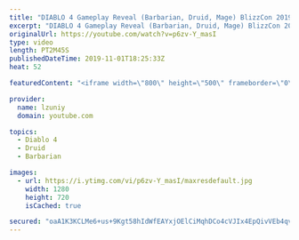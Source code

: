 ```yaml
---
title: "DIABLO 4 Gameplay Reveal (Barbarian, Druid, Mage) BlizzCon 2019"
excerpt: "DIABLO 4 Gameplay Reveal (Barbarian, Druid, Mage) BlizzCon 2019 SUBSCRIBE → https://goo.gl/wiBNvo subscribe for the latest PS4, Xbox One and PC, ..."
originalUrl: https://youtube.com/watch?v=p6zv-Y_masI
type: video
length: PT2M45S
publishedDateTime: 2019-11-01T18:25:33Z
heat: 52

featuredContent: "<iframe width=\"800\" height=\"500\" frameborder=\"0\" src=\"https://www.youtube.com/embed/p6zv-Y_masI\" allow=\"accelerometer; autoplay; encrypted-media; gyroscope; picture-in-picture\" allowfullscreen></iframe>"

provider:
  name: lzuniy
  domain: youtube.com

topics:
  - Diablo 4
  - Druid
  - Barbarian

images:
  - url: https://i.ytimg.com/vi/p6zv-Y_masI/maxresdefault.jpg
    width: 1280
    height: 720
    isCached: true

secured: "oaA1K3KCLMe6+us+9Kgt58hIdWfEAYxjOElCiMqhDCo4cVJIx4EpQivVEb4qvQ6qUJTn6f3XCW5b6Y+lWpqXyUYMAdQA4/2oLi7L/3rPtnO+N6htB0QTCCn75jWruV/SFqgqAsrTiay5MKURq9F6nEiHLQ5LsrsUbbun6mveJuKNnFGSEB3oYtJ820TxMvO0GIQmVS4tMOMIecLsypI9pCqFe7+sTymPH9werBcpnsMKO/+SuvRl+uoTdMrehZrUQ1hy3UAntSG2XF6/58o0nIa2bvKbj1xhYU9FkL0YgBT9xROH7jdaNHjXGA3DzgWooOrNMORYElbOnIJByWNhT0CIZq9TqlYdhArv/GL9rsYllxPsyJ2zAVrt9pq560aSj48E5NifdUzG5Pgt6a3LpLfMVxH3XAEYmDk9U5qVFAOH0no+95R8L3AUFh0/vLNL;HDof7SJ5PUmpRZwp6qLX2g=="
---
```


